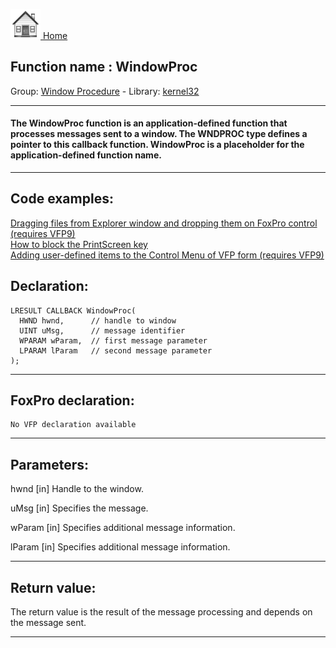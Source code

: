 [<img src="../../images/home.png"> Home ](https://github.com/VFPX/Win32API)  

## Function name : WindowProc
Group: [Window Procedure](../../functions_group.md#Window_Procedure)  -  Library: [kernel32](../../../libraries.md#kernel32)  
***  


#### The WindowProc function is an application-defined function that processes messages sent to a window. The WNDPROC type defines a pointer to this callback function. WindowProc is a placeholder for the application-defined function name.
***  


## Code examples:
[Dragging files from Explorer window and dropping them on FoxPro control (requires VFP9)](../../samples/sample_323.md)  
[How to block the PrintScreen key](../../samples/sample_489.md)  
[Adding user-defined items to the Control Menu of VFP form (requires VFP9)](../../samples/sample_512.md)  

## Declaration:
```foxpro  
LRESULT CALLBACK WindowProc(
  HWND hwnd,      // handle to window
  UINT uMsg,      // message identifier
  WPARAM wParam,  // first message parameter
  LPARAM lParam   // second message parameter
);  
```  
***  


## FoxPro declaration:
```foxpro  
No VFP declaration available  
```  
***  


## Parameters:
hwnd 
[in] Handle to the window. 

uMsg 
[in] Specifies the message. 

wParam 
[in] Specifies additional message information. 

lParam 
[in] Specifies additional message information.  
***  


## Return value:
The return value is the result of the message processing and depends on the message sent.  
***  

